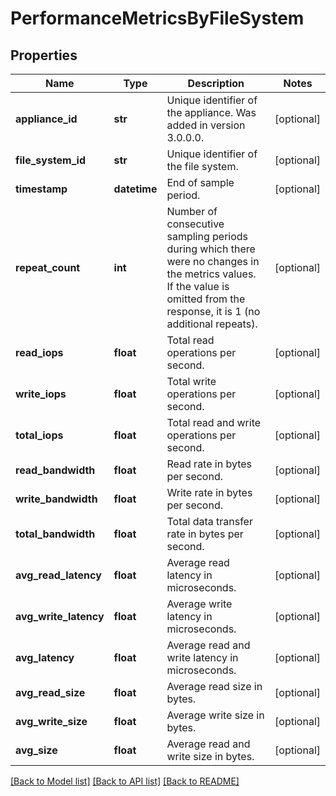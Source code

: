 # PerformanceMetricsByFileSystem

## Properties
Name | Type | Description | Notes
------------ | ------------- | ------------- | -------------
**appliance_id** | **str** | Unique identifier of the appliance. Was added in version 3.0.0.0. | [optional] 
**file_system_id** | **str** | Unique identifier of the file system. | [optional] 
**timestamp** | **datetime** | End of sample period. | [optional] 
**repeat_count** | **int** | Number of consecutive sampling periods during which there were no changes in the metrics values. If the value is omitted from the response, it is 1 (no additional repeats).  | [optional] 
**read_iops** | **float** | Total read operations per second. | [optional] 
**write_iops** | **float** | Total write operations per second. | [optional] 
**total_iops** | **float** | Total read and write operations per second. | [optional] 
**read_bandwidth** | **float** | Read rate in bytes per second. | [optional] 
**write_bandwidth** | **float** | Write rate in bytes per second. | [optional] 
**total_bandwidth** | **float** | Total data transfer rate in bytes per second. | [optional] 
**avg_read_latency** | **float** | Average read latency in microseconds. | [optional] 
**avg_write_latency** | **float** | Average write latency in microseconds. | [optional] 
**avg_latency** | **float** | Average read and write latency in microseconds. | [optional] 
**avg_read_size** | **float** | Average read size in bytes. | [optional] 
**avg_write_size** | **float** | Average write size in bytes. | [optional] 
**avg_size** | **float** | Average read and write size in bytes. | [optional] 

[[Back to Model list]](../README.md#documentation-for-models) [[Back to API list]](../README.md#documentation-for-api-endpoints) [[Back to README]](../README.md)


